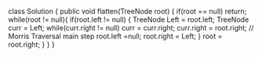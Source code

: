 class Solution {
public void flatten(TreeNode root) {
if(root == null) return;
while(root != null){
if(root.left != null) {
TreeNode Left = root.left;
TreeNode curr = Left;
while(curr.right != null) curr = curr.right;
curr.right = root.right;  // Morris Traversal main step
root.left =null;
root.right = Left;
}
root = root.right;
}
}
}